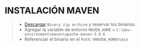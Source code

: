 # INSTALACIÓN MAVEN

> - [Descargar](https://maven.apache.org/download.cgi) `Binary zip archive` y reservar los binarios.
> - Agregar la variable de entorno `MAVEN_HOME` = `C:\dev-environment\maven\apache-maven-3.9.6`
> - Referenciar el binario en el `Path`: `%MAVEN_HOME%\bin`